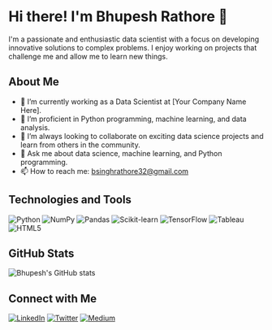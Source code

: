 # Hi there! I'm Bhupesh Rathore 👋

I'm a passionate and enthusiastic data scientist with a focus on developing innovative solutions to complex problems. I enjoy working on projects that challenge me and allow me to learn new things.

## About Me

- 🔭 I’m currently working as a Data Scientist at [Your Company Name Here].
- 🌱 I’m proficient in Python programming, machine learning, and data analysis.
- 👯 I’m always looking to collaborate on exciting data science projects and learn from others in the community.
- 💬 Ask me about data science, machine learning, and Python programming.
- 📫 How to reach me: bsinghrathore32@gmail.com

## Technologies and Tools

![Python](https://img.shields.io/badge/Python-3776AB?style=for-the-badge&logo=python&logoColor=white)
![NumPy](https://img.shields.io/badge/NumPy-013243?style=for-the-badge&logo=numpy&logoColor=white)
![Pandas](https://img.shields.io/badge/Pandas-150458?style=for-the-badge&logo=pandas&logoColor=white)
![Scikit-learn](https://img.shields.io/badge/Scikit_Learn-F7931E?style=for-the-badge&logo=scikit-learn&logoColor=white)
![TensorFlow](https://img.shields.io/badge/TensorFlow-FF6F00?style=for-the-badge&logo=tensorflow&logoColor=white)
![Tableau](https://img.shields.io/badge/Tableau-E97627?style=for-the-badge&logo=tableau&logoColor=white)
![HTML5](https://img.shields.io/badge/HTML5-E34F26?style=for-the-badge&logo=html5&logoColor=white)


## GitHub Stats

![Bhupesh's GitHub stats](https://github-readme-stats.vercel.app/api?username=BhupeshRathore07&show_icons=true&theme=radical)

## Connect with Me

[![LinkedIn](https://img.shields.io/badge/LinkedIn-0077B5?style=for-the-badge&logo=linkedin&logoColor=white)](https://www.linkedin.com/in/bhupeshrathore/)
[![Twitter](https://img.shields.io/badge/Twitter-1DA1F2?style=for-the-badge&logo=twitter&logoColor=white)](https://twitter.com/your-twitter-profile/)
[![Medium](https://img.shields.io/badge/Medium-12100E?style=for-the-badge&logo=medium&logoColor=white)](https://medium.com/@your-medium-profile/)
